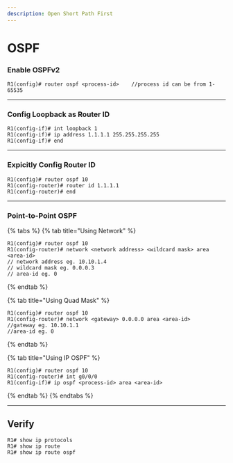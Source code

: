 ```yaml
---
description: Open Short Path First
---
```


# OSPF

### Enable OSPFv2

```
R1(config)# router ospf <process-id>    //process id can be from 1-65535
```

***

### Config Loopback as Router ID

```
R1(config-if)# int loopback 1
R1(config-if)# ip address 1.1.1.1 255.255.255.255
R1(config-if)# end
```

***

### Expicitly Config Router ID

```
R1(config)# router ospf 10
R1(config-router)# router id 1.1.1.1
R1(config-router)# end
```

***

### Point-to-Point OSPF

{% tabs %}
{% tab title="Using Network" %}
```
R1(config)# router ospf 10
R1(config-router)# network <network address> <wildcard mask> area <area-id>
// network address eg. 10.10.1.4
// wildcard mask eg. 0.0.0.3
// area-id eg. 0
```
{% endtab %}

{% tab title="Using Quad Mask" %}
```
R1(config)# router ospf 10
R1(config-router)# network <gateway> 0.0.0.0 area <area-id>
//gateway eg. 10.10.1.1
//area-id eg. 0
```
{% endtab %}

{% tab title="Using IP OSPF" %}
```
R1(config)# router ospf 10
R1(config-router)# int g0/0/0
R1(config-if)# ip ospf <process-id> area <area-id>
```
{% endtab %}
{% endtabs %}

***

## Verify&#x20;

```
R1# show ip protocols
R1# show ip route
R1# show ip route ospf
```
